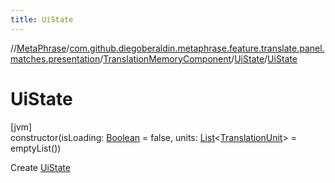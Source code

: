 ```yaml
---
title: UiState
---
```

//[MetaPhrase](../../../../index.html)/[com.github.diegoberaldin.metaphrase.feature.translate.panel.matches.presentation](../../index.html)/[TranslationMemoryComponent](../index.html)/[UiState](index.html)/[UiState](-ui-state.html)



# UiState



[jvm]\
constructor(isLoading: [Boolean](https://kotlinlang.org/api/latest/jvm/stdlib/kotlin/-boolean/index.html) = false, units: [List](https://kotlinlang.org/api/latest/jvm/stdlib/kotlin.collections/-list/index.html)&lt;[TranslationUnit](../../../com.github.diegoberaldin.metaphrase.domain.project.data/-translation-unit/index.html)&gt; = emptyList())



Create [UiState](index.html)




